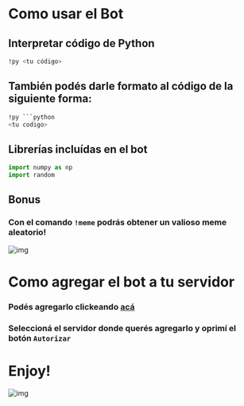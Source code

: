 # Como usar el Bot

## Interpretar código de Python

```bash
!py <tu código>
```

## También podés darle formato al código de la siguiente forma:
```bash
!py ```python
<tu codigo>
```

## Librerías incluídas en el bot
```python
import numpy as np
import random
```


## Bonus
### Con el comando `!meme` podrás obtener un valioso meme aleatorio!
![img](https://pbs.twimg.com/media/CtLHPUhUAAACY2j.jpg:large)


# Como agregar el bot a tu servidor

### Podés agregarlo clickeando [acá](https://discord.com/oauth2/authorize?client_id=860572737202290759&permissions=0&scope=bot)​
### Seleccioná el servidor donde querés agregarlo y oprimí el botón `Autorizar`

#  

# Enjoy!

![img](https://i1.wp.com/jobloving.com/wp-content/uploads/2018/09/Work-Quotes-These-Funny-Michael-Scott-Quotes-About-Work-Will-Make-You-LOL-8-Life-Style.jpg?resize=696%2C389)